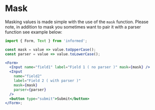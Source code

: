 # Mask

Masking values is made simple with the use of the `mask` function. Please note, in addition to mask you sometimes want to pair it with a parser function see example below:

<!-- STORY -->

```jsx
import { Form, Text } from 'informed';

const mask = value => value.toUpperCase();
const parser = value => value.toLowerCase();

<Form>
  <Input name="field1" label="Field 1 ( no parser )" mask={mask} />
  <Input
    name="field2"
    label="Field 2 ( with parser )"
    mask={mask}
    parser={parser}
  />
  <button type="submit">Submit</button>
</Form>;
```
